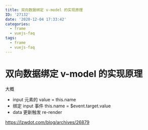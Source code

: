 ```yaml
---
title: 双向数据绑定 v-model 的实现原理
ID: '27132'
date: '2020-12-04 17:33:42'
categories:
  - frame
  - vuejs-faq
tags:
  - frame
  - vuejs-faq
---
```


# 双向数据绑定 v-model 的实现原理

大概

- input 元素的 value = this.name
- 绑定 input 事件 this.name = $event.target.value
- data 更新触发 re-render

https://lzwdot.com/blog/archives/26879
 
 
 
 
 
 
 
 
 
 
 
 
 
 
 
 
 
 
 
